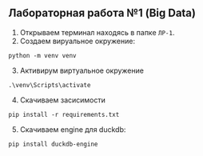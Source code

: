 ## Лабораторная работа №1 (Big Data)
1. Открываем терминал находясь в папке `ЛР-1`.
2. Создаем вируальное окружение:
```
python -m venv venv
```
3. Активирум виртуальное окружение
```
.\venv\Scripts\activate
```
4. Скачиваем засисимости
```
pip install -r requirements.txt
```
5. Скачиваем engine для duckdb:
```
pip install duckdb-engine
```